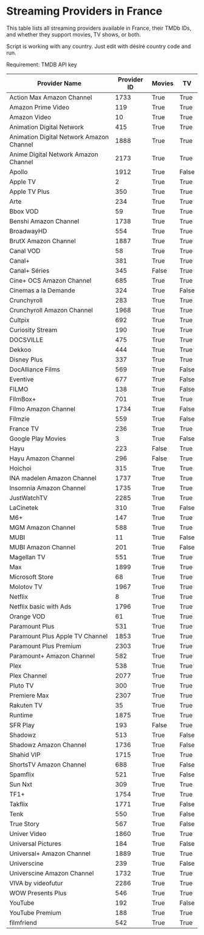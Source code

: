 # Streaming Providers in France
This table lists all streaming providers available in France, their TMDb IDs, and whether they support movies, TV shows, or both.

Script is working with any country. Just edit with désiré country code and run.

Requirement: TMDB API key

| Provider Name         | Provider ID | Movies   | TV       |
|-----------------------|-------------|----------|----------|
| Action Max Amazon Channel | 1733        | True     | True     |
| Amazon Prime Video    | 119         | True     | True     |
| Amazon Video          | 10          | True     | True     |
| Animation Digital Network | 415         | True     | True     |
| Animation Digital Network Amazon Channel | 1888        | True     | True     |
| Anime Digital Network Amazon Channel | 2173        | True     | True     |
| Apollo                | 1912        | True     | False    |
| Apple TV              | 2           | True     | True     |
| Apple TV Plus         | 350         | True     | True     |
| Arte                  | 234         | True     | True     |
| Bbox VOD              | 59          | True     | True     |
| Benshi Amazon Channel | 1738        | True     | True     |
| BroadwayHD            | 554         | True     | True     |
| BrutX Amazon Channel  | 1887        | True     | True     |
| Canal VOD             | 58          | True     | True     |
| Canal+                | 381         | True     | True     |
| Canal+ Séries         | 345         | False    | True     |
| Cine+ OCS Amazon Channel  | 685         | True     | True     |
| Cinemas a la Demande  | 324         | True     | False    |
| Crunchyroll           | 283         | True     | True     |
| Crunchyroll Amazon Channel | 1968        | True     | True     |
| Cultpix               | 692         | True     | True     |
| Curiosity Stream      | 190         | True     | True     |
| DOCSVILLE             | 475         | True     | True     |
| Dekkoo                | 444         | True     | True     |
| Disney Plus           | 337         | True     | True     |
| DocAlliance Films     | 569         | True     | False    |
| Eventive              | 677         | True     | False    |
| FILMO                 | 138         | True     | False    |
| FilmBox+              | 701         | True     | True     |
| Filmo Amazon Channel  | 1734        | True     | False    |
| Filmzie               | 559         | True     | False    |
| France TV             | 236         | True     | True     |
| Google Play Movies    | 3           | True     | False    |
| Hayu                  | 223         | False    | True     |
| Hayu Amazon Channel   | 296         | False    | True     |
| Hoichoi               | 315         | True     | True     |
| INA  madelen Amazon Channel | 1737        | True     | True     |
| Insomnia Amazon Channel | 1735        | True     | True     |
| JustWatchTV           | 2285        | True     | True     |
| LaCinetek             | 310         | True     | False    |
| M6+                   | 147         | True     | True     |
| MGM Amazon Channel    | 588         | True     | True     |
| MUBI                  | 11          | True     | False    |
| MUBI Amazon Channel   | 201         | True     | False    |
| Magellan TV           | 551         | True     | True     |
| Max                   | 1899        | True     | True     |
| Microsoft Store       | 68          | True     | True     |
| Molotov TV            | 1967        | True     | True     |
| Netflix               | 8           | True     | True     |
| Netflix basic with Ads | 1796        | True     | True     |
| Orange VOD            | 61          | True     | True     |
| Paramount Plus        | 531         | True     | True     |
| Paramount Plus Apple TV Channel  | 1853        | True     | True     |
| Paramount Plus Premium | 2303        | True     | True     |
| Paramount+ Amazon Channel | 582         | True     | True     |
| Plex                  | 538         | True     | True     |
| Plex Channel          | 2077        | True     | True     |
| Pluto TV              | 300         | True     | True     |
| Premiere Max          | 2307        | True     | True     |
| Rakuten TV            | 35          | True     | True     |
| Runtime               | 1875        | True     | True     |
| SFR Play              | 193         | False    | True     |
| Shadowz               | 513         | True     | False    |
| Shadowz Amazon Channel | 1736        | True     | False    |
| Shahid VIP            | 1715        | True     | True     |
| ShortsTV Amazon Channel | 688         | True     | False    |
| Spamflix              | 521         | True     | False    |
| Sun Nxt               | 309         | True     | True     |
| TF1+                  | 1754        | True     | True     |
| Takflix               | 1771        | True     | False    |
| Tenk                  | 550         | True     | False    |
| True Story            | 567         | True     | False    |
| Univer Video          | 1860        | True     | True     |
| Universal Pictures    | 184         | True     | False    |
| Universal+ Amazon Channel | 1889        | True     | True     |
| Universcine           | 239         | True     | False    |
| Universcine Amazon Channel | 1732        | True     | True     |
| VIVA by videofutur    | 2286        | True     | True     |
| WOW Presents Plus     | 546         | True     | True     |
| YouTube               | 192         | True     | False    |
| YouTube Premium       | 188         | True     | True     |
| filmfriend            | 542         | True     | True     |
